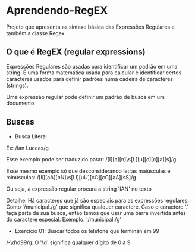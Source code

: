 # Aprendendo-RegEX
Projeto que apresenta as sintaxe básica das Expressões Regulares e também a classe Regex.

## O que é RegEX (regular expressions)
Expressões Regulares são usadas para identificar um padrão em uma string. É uma forma matemática usada para calcular e identificar certos caracteres usados para definir padrões numa cadeira de caracteres (strings).

Uma expressão regular pode definir um padrão de busca em um documento

## Buscas
* Busca Literal

Ex: /Ian Luccas/g

Esse exemplo pode ser traduzido parar: /[I][a][n]\s[L][u][c][c][a][s]/g

Esse mesmo exemplo só que desconsiderando letras maiúsculas e minúsculas: /[Ii][aA][nN]\s[Ll][uU][cC][cC][aA][sS]/g

Ou seja, a expressão regular procura a string 'IAN' no texto

Detalhe: Há caracteres que já são especiais para as expressões regulares. Como '/municipal./g' que significa qualquer caractere. Caso o caractere '.' faça parte da sua busca, então temos que usar uma barra invertida antes do caractere especial. Exemplo: '/municipal\./g'

* Exercício 01: Buscar todos os telefone que terminan em 99

/-\d\d99/g: O '\d' significa qualquer dígito de 0 a 9
